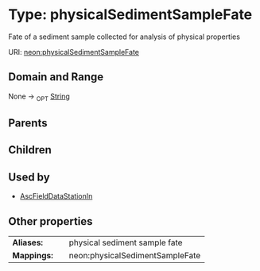 
# Type: physicalSedimentSampleFate


Fate of a sediment sample collected for analysis of physical properties

URI: [neon:physicalSedimentSampleFate](https://data.neonscience.org/physicalSedimentSampleFate)


## Domain and Range

None ->  <sub>OPT</sub> [String](types/String.md)

## Parents


## Children


## Used by

 * [AscFieldDataStationIn](AscFieldDataStationIn.md)

## Other properties

|  |  |  |
| --- | --- | --- |
| **Aliases:** | | physical sediment sample fate |
| **Mappings:** | | neon:physicalSedimentSampleFate |

